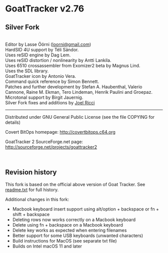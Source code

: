 # GoatTracker v2.76
## Silver Fork 
\
Editor by Lasse Öörni (loorni@gmail.com)  
HardSID 4U support by Téli Sándor.  
Uses reSID engine by Dag Lem.  
Uses reSID distortion / nonlinearity by Antti Lankila.  
Uses 6510 crossassembler from Exomizer2 beta by Magnus Lind.  
Uses the SDL library.  
GoatTracker icon by Antonio Vera.  
Command quick reference by Simon Bennett.  
Patches and further development by Stefan A. Haubenthal, Valerio Cannone, Raine M. Ekman,
Tero Lindeman, Henrik Paulini and Groepaz.  
Microtonal support by Birgit Jauernig.  
Silver Fork fixes and additions by [Joel Ricci](https://github.com/joelricci)

---
Distributed under GNU General Public License
(see the file COPYING for details)  

Covert BitOps homepage:
http://covertbitops.c64.org  

GoatTracker 2 SourceForge.net page:
http://sourceforge.net/projects/goattracker2  

<br>

## Revision history

This fork is based on the official above version of Goat Tracker. See [readme.txt](../readme.txt) for full history.

Additional changes in this fork:

- Macbook keyboard insert support using alt/option + backspace or fn + shift + backspace
- Deleting rows now works correctly on a Macbook keyboard
- Delete using fn + backspace on a Macbook keyboard
- Delete key works as expected when entering filenames
- Better support for some USB keyboards (unwanted characters)
- Build instructions for MacOS (see separate txt file)
- Builds on Intel macOS 11 and later
